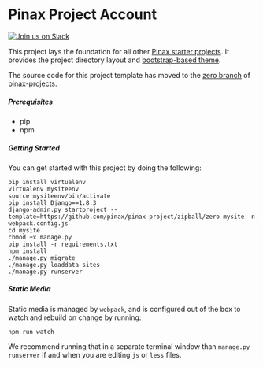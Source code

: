 # Pinax Project Account

[![Join us on Slack](http://slack.pinaxproject.com/badge.svg)](http://slack.pinaxproject.com/)

This project lays the foundation for all other [Pinax starter projects](https://github.com/pinax/pinax-projects/blob/master/README.md#projects). It provides the project directory layout and [bootstrap-based theme](https://github.com/pinax/pinax-theme-bootstrap).

The source code for this project template has moved to the [zero branch](https://github.com/pinax/pinax-projects/tree/zero) of [pinax-projects](https://github.com/pinax/pinax-projects/).

##### Prerequisites

* pip
* npm


##### Getting Started

You can get started with this project by doing the following:

```
pip install virtualenv
virtualenv mysiteenv
source mysiteenv/bin/activate
pip install Django==1.8.3
django-admin.py startproject --template=https://github.com/pinax/pinax-project/zipball/zero mysite -n webpack.config.js
cd mysite
chmod +x manage.py
pip install -r requirements.txt
npm install
./manage.py migrate
./manage.py loaddata sites
./manage.py runserver
```

##### Static Media

Static media is managed by `webpack`, and is configured out of the box to watch
and rebuild on change by running:

```
npm run watch
```

We recommend running that in a separate terminal window than `manage.py runserver`
if and when you are editing `js` or `less` files.
